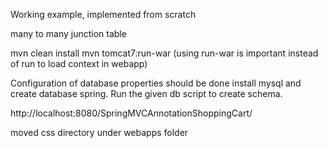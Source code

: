 Working example, implemented from scratch

many to many junction table
 

mvn clean install
mvn tomcat7:run-war (using run-war is important instead of run to load context in webapp)


Configuration of database properties should be done
install mysql and create database spring.
Run the given db script to create schema.


http://localhost:8080/SpringMVCAnnotationShoppingCart/

moved css directory under webapps folder

